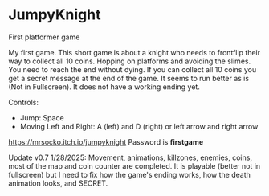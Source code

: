 # JumpyKnight
First platformer game

My first game. This short game is about a knight who needs to frontflip their way to collect all 10 coins. Hopping on platforms and avoiding the slimes. You need to reach the end without dying. If you can collect all 10 coins you get a secret message at the end of the game. It seems to run better as is (Not in Fullscreen). It does not have a working ending yet.

Controls:
- Jump: Space
- Moving Left and Right: A (left) and D (right) or left arrow and right arrow

https://mrsocko.itch.io/jumpyknight Password is **firstgame**

Update v0.7 1/28/2025: Movement, animations, killzones, enemies, coins, most of the map and coin counter are completed. It is playable (better not in fullscreen) but I need to fix how the game's ending works, how the death animation looks, and SECRET.

